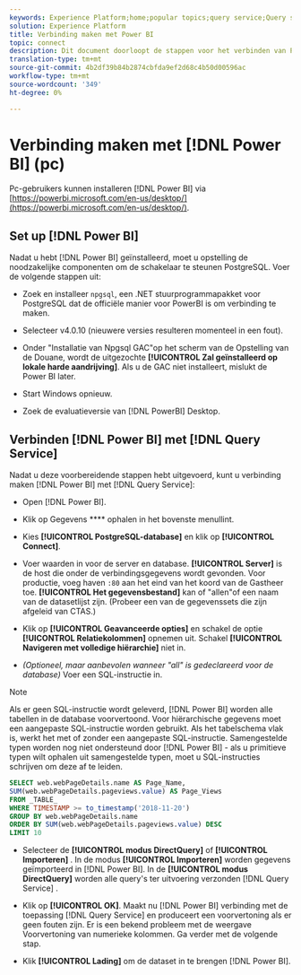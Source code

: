 ```yaml
---
keywords: Experience Platform;home;popular topics;query service;Query service;Power BI;power bi;connect to query service;
solution: Experience Platform
title: Verbinding maken met Power BI
topic: connect
description: Dit document doorloopt de stappen voor het verbinden van Power BI met de Dienst van de Vraag van Adobe Experience Platform.
translation-type: tm+mt
source-git-commit: 4b2df39b84b2874cbfda9ef2d68c4b50d00596ac
workflow-type: tm+mt
source-wordcount: '349'
ht-degree: 0%

---
```



# Verbinding maken met [!DNL Power BI] (pc)

Pc-gebruikers kunnen installeren [!DNL Power BI] via [https://powerbi.microsoft.com/en-us/desktop/](https://powerbi.microsoft.com/en-us/desktop/).

## Set up [!DNL Power BI]

Nadat u hebt [!DNL Power BI] geïnstalleerd, moet u opstelling de noodzakelijke componenten om de schakelaar te steunen PostgreSQL. Voer de volgende stappen uit:

- Zoek en installeer `npgsql`, een .NET stuurprogrammapakket voor PostgreSQL dat de officiële manier voor PowerBI is om verbinding te maken.

- Selecteer v4.0.10 (nieuwere versies resulteren momenteel in een fout).

- Onder &quot;Installatie van Npgsql GAC&quot;op het scherm van de Opstelling van de Douane, wordt de uitgezochte **[!UICONTROL Zal geïnstalleerd op lokale harde aandrijving]**. Als u de GAC niet installeert, mislukt de Power BI later.

- Start Windows opnieuw.

- Zoek de evaluatieversie van [!DNL PowerBI] Desktop.

## Verbinden [!DNL Power BI] met [!DNL Query Service]

Nadat u deze voorbereidende stappen hebt uitgevoerd, kunt u verbinding maken [!DNL Power BI] met [!DNL Query Service]:

- Open [!DNL Power BI].

- Klik op Gegevens **** ophalen in het bovenste menullint.

- Kies **[!UICONTROL PostgreSQL-database]** en klik op **[!UICONTROL Connect]**.

- Voer waarden in voor de server en database. **[!UICONTROL Server]** is de host die onder de verbindingsgegevens wordt gevonden. Voor productie, voeg haven `:80` aan het eind van het koord van de Gastheer toe. **[!UICONTROL Het gegevensbestand]** kan of &quot;allen&quot;of een naam van de datasetlijst zijn. (Probeer een van de gegevenssets die zijn afgeleid van CTAS.)

- Klik op **[!UICONTROL Geavanceerde opties]** en schakel de optie **[!UICONTROL Relatiekolommen]** opnemen uit. Schakel **[!UICONTROL Navigeren met volledige hiërarchie]** niet in.

- *(Optioneel, maar aanbevolen wanneer &quot;all&quot; is gedeclareerd voor de database)* Voer een SQL-instructie in.

>[!NOTE]
>
>Als er geen SQL-instructie wordt geleverd, [!DNL Power BI] worden alle tabellen in de database voorvertoond. Voor hiërarchische gegevens moet een aangepaste SQL-instructie worden gebruikt. Als het tabelschema vlak is, werkt het met of zonder een aangepaste SQL-instructie. Samengestelde typen worden nog niet ondersteund door [!DNL Power BI] - als u primitieve typen wilt ophalen uit samengestelde typen, moet u SQL-instructies schrijven om deze af te leiden.

```sql
SELECT web.webPageDetails.name AS Page_Name, 
SUM(web.webPageDetails.pageviews.value) AS Page_Views 
FROM _TABLE_ 
WHERE TIMESTAMP >= to_timestamp('2018-11-20')
GROUP BY web.webPageDetails.name 
ORDER BY SUM(web.webPageDetails.pageviews.value) DESC 
LIMIT 10
```

- Selecteer de **[!UICONTROL modus DirectQuery]** of **[!UICONTROL Importeren]** . In de modus **[!UICONTROL Importeren]** worden gegevens geïmporteerd in [!DNL Power BI]. In de **[!UICONTROL modus DirectQuery]** worden alle query&#39;s ter uitvoering verzonden [!DNL Query Service] .

- Klik op **[!UICONTROL OK]**. Maakt nu [!DNL Power BI] verbinding met de toepassing [!DNL Query Service] en produceert een voorvertoning als er geen fouten zijn. Er is een bekend probleem met de weergave Voorvertoning van numerieke kolommen. Ga verder met de volgende stap.

- Klik **[!UICONTROL Lading]** om de dataset in te brengen [!DNL Power BI].
